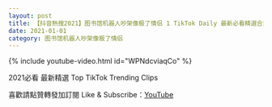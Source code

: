 ```yaml
---
layout: post
title: 【抖音熱搜2021】图书馆机器人吵架像极了情侣 1 TikTok Daily 最新必看精選合集2021 01 01
date: 2021-01-01
category: 图书馆机器人吵架像极了情侣
---
```


{% include youtube-video.html id="WPNdcviaqCo" %}

2021必看 最新精選 Top TikTok Trending Clips

喜歡請點贊轉發加訂閱 Like & Subscribe：[YouTube](https://www.youtube.com/channel/UCAoR7VcanIPd04uEq_GIylA/videos)

